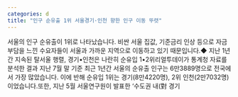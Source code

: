 ```yaml
---
categories: d
title: "인구 순유출 1위 서울경기·인천 향한 인구 이동 뚜렷"
---
```

서울의 인구 순유출이 1위로 나타났습니다. 비싼 서울 집값, 기준금리 인상 등으로 자금부담을 느낀 수요자들이 서울과 가까운 지역으로 이동하고 있기 때문입니다.◆ 지난 1년간 지속된 탈서울 행렬, 경기&bull;인천은 나란히 순유입 1&bull;2위리얼투데이가 통계청 자료를 분석한 결과 지난 7월 말 기준 최근 1년간 서울의 순유출 인구는 6만3889명으로 전국에서 가장 많았습니다. 이에 반해 순유입 1위는 경기(8만4220명), 2위 인천(2만7032명)이었습니다.또한, 지난 5월 서울연구원이 발표한 &lsquo;수도권 내(對 경기